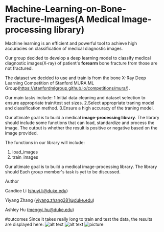 # Machine-Learning-on-Bone-Fracture-Images(A Medical Image-processing library)

Machine learning is an efficient and powerful tool to achieve high accuracies on classification of medical diagnostic images.

Our group decided to develop a deep learning model to classify medical diagnostic images(X-ray) of patient's **forearm** bone fracture from those are not fractured.

The dataset we decided to use and train is from the bone X-Ray Deep Learning Competition of Stanford MURA ML Group(https://stanfordmlgroup.github.io/competitions/mura/).

Our main tasks include:
1.Initial data cleaning and dataset selection to ensure appropriate train/test set sizes.
2.Select appropriate traning model and classification method.
3.Ensure a high accuracy of the traning model.

Our altimate goal is to build a medical **image-processing library**. The library should include some functions that can load, standardize and process the image. The output is whether the result is positive or negative based on the image provided.

The functions in our library will include:
1. load_images
2. train_images

Our altimate goal is to build a medical image-processing library. The library should 
Each group member's task is yet to be discussed.

Author

Candice Li (shuyi.li@duke.edu)

Yiyang Zhang (yiyang.zhang381@duke.edu)

Ashley Hu (mengyi.hu@duke.edu)

#outcomes
Since it takes really long to train and test the data, the results are displayed here:
![alt text](http://url/to/Training_Validation_Accuracy.png)
![alt text](http://url/to/Training_Validation_Loss.png)
![picture](img/Training_Validation_Accuracy.png)


